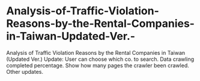 # Analysis-of-Traffic-Violation-Reasons-by-the-Rental-Companies-in-Taiwan-Updated-Ver.-
Analysis of Traffic Violation Reasons by the  Rental Companies in Taiwan (Updated Ver.)
Update:
User can choose which co. to search.
Data crawling completed percentage.
Show how many pages the crawler been crawled.
Other updates.
